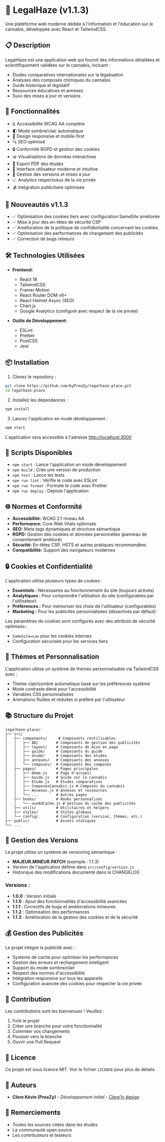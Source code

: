 # 🌿 LegalHaze (v1.1.3)

Une plateforme web moderne dédiée à l'information et l'éducation sur le cannabis, développée avec React et TailwindCSS.

## 📋 Description

LegalHaze est une application web qui fournit des informations détaillées et scientifiquement validées sur le cannabis, incluant :
- Études comparatives internationales sur la légalisation
- Analyses des composés chimiques du cannabis
- Guide historique et législatif
- Ressources éducatives et annexes
- Suivi des mises à jour et versions

## 🚀 Fonctionnalités

- ♿ Accessibilité WCAG AA complète
- 🌓 Mode sombre/clair automatique
- 📱 Design responsive et mobile-first
- 🔍 SEO optimisé
- 🔒 Conformité RGPD et gestion des cookies
- 📊 Visualisations de données interactives
- 📄 Export PDF des études
- 🎨 Interface utilisateur moderne et intuitive
- 🔄 Gestion des versions et mises à jour
- 📈 Analytics respectueux de la vie privée
- 💰 Intégration publicitaire optimisée

## 🚨 Nouveautés v1.1.3

- ✅ Optimisation des cookies tiers avec configuration SameSite améliorée 
- ✅ Mise à jour des en-têtes de sécurité CSP
- ✅ Amélioration de la politique de confidentialité concernant les cookies
- ✅ Optimisation des performances de chargement des publicités
- ✅ Correction de bugs mineurs

## 🛠️ Technologies Utilisées

- **Frontend:**
  - React 18
  - TailwindCSS
  - Framer Motion
  - React Router DOM v6+
  - React Helmet Async (SEO)
  - Chart.js
  - Google Analytics (configuré avec respect de la vie privée)

- **Outils de Développement:**
  - ESLint
  - Prettier
  - PostCSS
  - Jest

## 📦 Installation

1. Clonez le repository :
```bash
git clone https://github.com/byPreaZy/legalhaze-place.git
cd legalhaze-place
```

2. Installez les dépendances :
```bash
npm install
```

3. Lancez l'application en mode développement :
```bash
npm start
```

L'application sera accessible à l'adresse [http://localhost:3000](http://localhost:3000)

## 🔧 Scripts Disponibles

- `npm start` : Lance l'application en mode développement
- `npm build` : Crée une version de production
- `npm test` : Lance les tests
- `npm run lint` : Vérifie le code avec ESLint
- `npm run format` : Formate le code avec Prettier
- `npm run deploy` : Déploie l'application

## 🌐 Normes et Conformité

- **Accessibilité:** WCAG 2.1 niveau AA
- **Performance:** Core Web Vitals optimisés
- **SEO:** Meta tags dynamiques et structure sémantique
- **RGPD:** Gestion des cookies et données personnelles (panneau de consentement amélioré)
- **Sécurité:** En-têtes CSP, HSTS et autres pratiques recommandées
- **Compatibilité:** Support des navigateurs modernes

## 🔒 Cookies et Confidentialité

L'application utilise plusieurs types de cookies :
- **Essentiels :** Nécessaires au fonctionnement du site (toujours activés)
- **Analytiques :** Pour comprendre l'utilisation du site (configurables par l'utilisateur)
- **Préférences :** Pour mémoriser les choix de l'utilisateur (configurables)
- **Marketing :** Pour les publicités personnalisées (désactivés par défaut)

Les paramètres de cookies sont configurés avec des attributs de sécurité optimisés :
- `SameSite=Lax` pour les cookies internes
- Configuration sécurisée pour les services tiers

## 🎨 Thèmes et Personnalisation

L'application utilise un système de thèmes personnalisable via TailwindCSS avec :
- Thème clair/sombre automatique basé sur les préférences système
- Mode contraste élevé pour l'accessibilité
- Variables CSS personnalisées
- Animations fluides et réduites si préféré par l'utilisateur

## 📚 Structure du Projet

```
legalhaze-place/
├── src/
│   ├── components/     # Composants réutilisables
│   │   ├── AD/        # Composants de gestion des publicités
│   │   ├── layout/    # Composants de mise en page
│   │   ├── guide/     # Composants du guide
│   │   ├── etude/     # Composants des études
│   │   ├── annexes/   # Composants des annexes
│   │   └── composes/  # Composants des composés
│   ├── pages/         # Pages principales
│   │   ├── Home.js    # Page d'accueil
│   │   ├── Guide.js   # Guide sur le cannabis
│   │   ├── Etude.js   # Études comparatives
│   │   ├── ComposesCannabis.js # Composés du cannabis
│   │   ├── Annexes.js # Annexes et ressources
│   │   └── ...        # Autres pages
│   ├── hooks/         # Hooks personnalisés
│   │   └── useAdCache.js # Gestion du cache des publicités
│   ├── utils/         # Utilitaires et helpers
│   ├── styles/        # Styles globaux
│   └── config/        # Configuration (version, thèmes, etc.)
├── public/            # Assets statiques
└── ...
```

## 🔄 Gestion des Versions

Le projet utilise un système de versioning sémantique :
- **MAJEUR.MINEUR.PATCH** (exemple : 1.1.3)
- Version de l'application définie dans `src/config/version.js`
- Historique des modifications documenté dans le CHANGELOG

### Versions :
- **1.0.0** : Version initiale
- **1.1.0** : Ajout des fonctionnalités d'accessibilité avancées
- **1.1.1** : Correctifs de bugs et améliorations mineures
- **1.1.2** : Optimisation des performances
- **1.1.3** : Amélioration de la gestion des cookies et de la sécurité

## 💰 Gestion des Publicités

Le projet intègre la publicité avec :
- Système de cache pour optimiser les performances
- Gestion des erreurs et rechargement intelligent
- Support du mode sombre/clair
- Respect des normes d'accessibilité
- Intégration responsive sur tous les appareils
- Configuration avancée des cookies pour respecter la vie privée

## 🤝 Contribution

Les contributions sont les bienvenues ! Veuillez :
1. Fork le projet
2. Créer une branche pour votre fonctionnalité
3. Commiter vos changements
4. Pousser vers la branche
5. Ouvrir une Pull Request

## 📝 Licence

Ce projet est sous licence MIT. Voir le fichier `LICENSE` pour plus de détails.

## 👥 Auteurs

- **Clere Kévin (PreaZy)** - *Développement initial* - [Clere'ly design](https://clerely-design.fr)

## 🙏 Remerciements

- Toutes les sources citées dans les études
- La communauté open source
- Les contributeurs et testeurs
